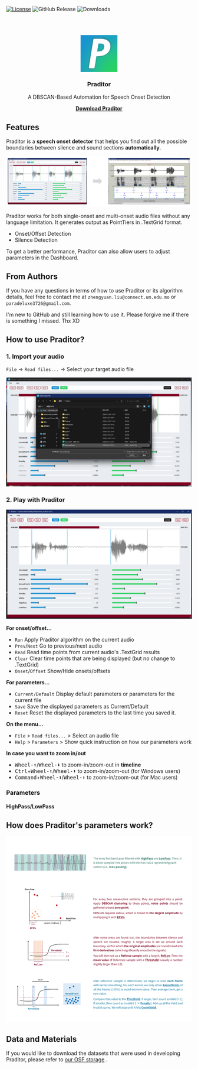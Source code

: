 [![License](https://img.shields.io/badge/License-MIT-blue.svg)](https://opensource.org/licenses/MIT)
![GitHub Release](https://img.shields.io/github/v/release/Paradeluxe/Praditor)
![Downloads](https://img.shields.io/github/downloads/Paradeluxe/Praditor/total)

<br/>
<br/>


<p align="center">
  <a href="https://github.com/Paradeluxe/Praditor">
    <img align="center" src="icon.png" alt="Praditor_icon" width="100" height="100">
  </a>
</p>



<h3 align="center">Praditor</h3>

<p align="center">
A DBSCAN-Based Automation for Speech Onset Detection
</p>


  <p align="center">
    <a href="https://github.com/Paradeluxe/Praditor/releases"><strong>Download Praditor</strong></a>
    <br/>

  </p>


## Features
Praditor is a **speech onset detector** that helps you find out all the possible boundaries between silence and sound sections **automatically**.

![audio2textgrid.png](instructions/audio2textgrid.png)

Praditor works for both single-onset and multi-onset audio files without any language limitation. 
It generates output as PointTiers in .TextGrid format. 

 - Onset/Offset Detection
 - Silence Detection

To get a better performance, Praditor can also allow users to adjust parameters in the Dashboard.

## From Authors
If you have any questions in terms of how to use Praditor or its algorithm details,
feel free to contact me at `zhengyuan.liu@connect.um.edu.mo` or `paradeluxe3726@gmail.com`.

I'm new to GitHub and still learning how to use it. Please forgive me if there is something I missed. Thx XD

## How to use Praditor?

### 1. Import your audio

`File` -> `Read files...` -> Select your target audio file

![import_audio.png](instructions/import_audio.png)

### 2. Play with Praditor

![displaySignalArray.png](instructions/displaySignalArray.png)

**For onset/offset...**
- `Run` Apply Praditor algorithm on the current audio
- `Prev`/`Next` Go to previous/next audio
- `Read` Read time points from current audio's .TextGrid results
- `Clear` Clear time points that are being displayed (but no change to .TextGrid)
- `Onset`/`Offset` Show/Hide onsets/offsets

**For parameters...**
- `Current/Default` Display default parameters or parameters for the current file
- `Save` Save the displayed parameters as Current/Default
- `Reset` Reset the displayed parameters to the last time you saved it.

**On the menu...**
- `File` > `Read files...` > Select an audio file
- `Help` > `Parameters` > Show quick instruction on how our parameters work

**In case you want to zoom in/out**

 - <kbd>Wheel-&#x2B06;</kbd>/<kbd>Wheel-&#x2B07;</kbd> to zoom-in/zoom-out in **timeline**
 - <kbd>Ctrl</kbd>+<kbd>Wheel-&#x2B06;</kbd>/<kbd>Wheel-&#x2B07;</kbd> to zoom-in/zoom-out (for Windows users)
 - <kbd>Command</kbd>+<kbd>Wheel-&#x2B06;</kbd>/<kbd>Wheel-&#x2B07;</kbd> to zoom-in/zoom-out (for Mac users)


### Parameters
#### HighPass/LowPass


## How does Praditor's parameters work?
![Instruction](instruction.png "How does Praditor works?")

## Data and Materials

If you would like to download the datasets that were used in developing Praditor, please refer to [our OSF storage](https://osf.io/9se8r/)
.



